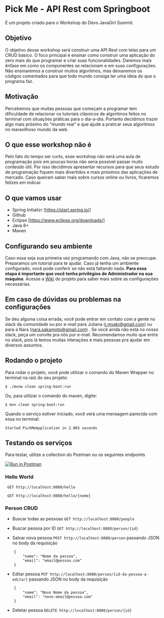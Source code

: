 # Pick Me - API Rest com Springboot
É um projeto criado para o Workshop do Devs JavaGirl Summit.

## Objetivo
O objetivo desse workshop será construir uma API Rest com telas para um CRUD básico. O foco principal é ensinar como construir uma aplicação do zero mais do que programar e criar suas funcionalidades. Daremos mais ênfase em como os componentes se relacionam e em suas configurações. Não ensinaremos a construir muitos algoritmos, mas deixaremos os códigos comentados para que todo mundo consiga ter uma ideia do que o programa faz.

## Motivação
Percebemos que muitas pessoas que começam a programar tem dificuldade de relacionar os tutoriais clássicos de algoritmos feitos no terminal com situações práticas para o dia-a-dia. Portanto decidimos trazer algo mais próximo do “mundo real” e que ajude a praticar seus algoritmos no maravilhoso mundo da web.

## O que esse workshop não é
Pelo fato do tempo ser curto, esse workshop não será uma aula de programação pois em poucas horas não seria possível passar muito conteúdo útil. Por isso decidimos apresentar recursos para que seus estudo de programação fiquem mais divertidos e mais próximos das aplicações de mercado. Caso queiram saber mais sobre cursos online ou livros, ficaremos felizes em indicar.

## O que vamos usar
- Spring Initializr [https://start.spring.io/]
- Github 
- Eclipse [https://www.eclipse.org/downloads/]
- Java 8+ 
- Maven

## Configurando seu ambiente
Caso essa seja sua primeira vez programando com Java, não se preocupe. Preparamos um tutorial para te ajudar. Caso já tenha um ambiente configurado, você pode conferir se não está faltando nada. **Para essa etapa é importante que você tenha privilégios de Administrador na sua máquina**. Acesse a [Wiki](https://github.com/myakiju/pick-me/wiki) do projeto para saber mais sobre as configurações necessárias.

## Em caso de dúvidas ou problemas na configurações
Se deu alguma coisa errada, você pode entrar em contato com a gente no slack da comunidade ou por e-mail para Juliana (j.myaki@gmail.com) ou para a Nara (nara.sakamoto@gmail.com) . Se você ainda não está no nosso slack, peça um convite pra nós por e-mail. Recomendamos muito que entre no slack, pois lá temos muitas interações e mais pessoas pra ajudar em diversos assuntos.


## Rodando o projeto
Para rodar o projeto, você pode utilizar o comando do Maven Wrapper no terminal na raiz do seu projeto:
```
$ ./mvnw clean spring-boot:run
```
Ou, para utilizar o comando do maven, digite:
```
$ mvn clean spring-boot:run
```
Quando o serviço estiver iniciado, você verá uma mensagem parecida com essa no terminal:
```
Started PickMeApplication in 2.803 seconds
```

## Testando os serviços
Para testar, utilize a collection do Postman ou os seguintes endpoints

[![Run in Postman](https://run.pstmn.io/button.svg)](https://www.getpostman.com/collections/35dc1d36596d8a4e7834)

### Hello World

``` GET http://localhost:8080/hello``` 

``` GET http://localhost:8080/hello/{nome}```

### Person CRUD

- Buscar todas as pessoas 
```GET http://localhost:8080/people```

- Buscar pessoa por ID
```GET http://localhost:8080/person/{id}```

- Salvar nova pessoa 
```POST http://localhost:8080/person``` 
  passando JSON no body da requisição 
```
    {
        "name": "Nome da pessoa",
        "email": "email@pessoa.com"
    }
```
- Editar pessoa ```PUT http://localhost:8080/person/{id-da-pessoa-a-editar}```
  passando JSON no body da requisição 
```
    {
        "name": "Novo Nome da pessoa",
        "email": "novo-email@pessoa.com"
    }
```
- Deletar pessoa ```DELETE http://localhost:8080/person/{id}```

